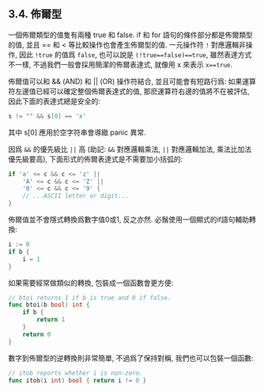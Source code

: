 ## 3.4. 佈爾型


一個佈爾類型的值隻有兩種 true 和 false. if 和 for 語句的條件部分都是佈爾類型的值, 並且 == 和 < 等比較操作也會產生佈爾型的值. 一元操作符 `!` 對應邏輯非操作, 因此 `!true` 的值爲 `false`, 也可以說是 `(!true==false)==true`, 雖然表達方式不一樣, 不過我們一般會採用簡潔的佈爾表達式, 就像用 x 來表示 `x==true`.

佈爾值可以和 && (AND) 和 || (OR) 操作符結合, 並且可能會有短路行爲: 如果運算符左邊值已經可以確定整個佈爾表達式的值, 那麽運算符右邊的值將不在被評估, 因此下面的表達式總是安全的:

```Go
s != "" && s[0] == 'x'
```

其中 s[0] 應用於空字符串會導緻 panic 異常.

因爲 `&&` 的優先級比 `||` 高 (助記: `&&` 對應邏輯乘法, `||` 對應邏輯加法, 乘法比加法優先級要高), 下面形式的佈爾表達式是不需要加小括弧的:

```Go
if 'a' <= c && c <= 'z' ||
	'A' <= c && c <= 'Z' ||
	'0' <= c && c <= '9' {
	// ...ASCII letter or digit...
}
```

佈爾值並不會隱式轉換爲數字值0或1, 反之亦然. 必鬚使用一個顯式的if語句輔助轉換:

```Go
i := 0
if b {
	i = 1
}
```

如果需要經常做類似的轉換, 包裝成一個函數會更方便:

```Go
// btoi returns 1 if b is true and 0 if false.
func btoi(b bool) int {
	if b {
		return 1
	}
	return 0
}
```

數字到佈爾型的逆轉換則非常簡單, 不過爲了保持對稱, 我們也可以包裝一個函數:

```Go
// itob reports whether i is non-zero.
func itob(i int) bool { return i != 0 }
```



